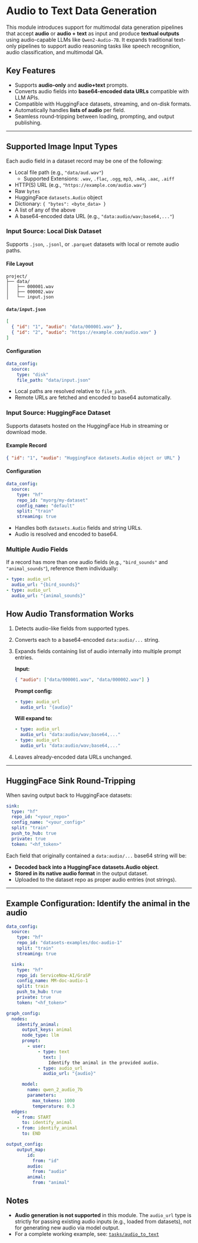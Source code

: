 # Audio to Text Data Generation

This module introduces support for multimodal data generation pipelines that accept **audio** or **audio + text** as input and produce **textual outputs** using audio-capable LLMs like `Qwen2-Audio-7B`. It expands traditional text-only pipelines to support audio reasoning tasks like speech recognition, audio classification, and multimodal QA.

## Key Features

- Supports **audio-only** and **audio+text** prompts.
- Converts audio fields into **base64-encoded data URLs** compatible with LLM APIs.
- Compatible with HuggingFace datasets, streaming, and on-disk formats.
- Automatically handles **lists of audio** per field.
- Seamless round-tripping between loading, prompting, and output publishing.

---
## Supported Image Input Types

Each audio field in a dataset record may be one of the following:

- Local file path (e.g., `"data/aud.wav"`)
  - Supported Extensions: `.wav`, `.flac`, `.ogg`, `mp3`, `.m4a`, `.aac`, `.aiff`
- HTTP(S) URL (e.g., `"https://example.com/audio.wav"`)
- Raw `bytes`
- HuggingFace `datasets.Audio` object
- Dictionary: `{ "bytes": <byte_data> }`
- A list of any of the above
- A base64-encoded data URL (e.g., `"data:audio/wav;base64,..."`)

### Input Source: Local Disk Dataset

Supports `.json`, `.jsonl`, or `.parquet` datasets with local or remote audio paths.

#### File Layout

```
project/
├── data/
│   ├── 000001.wav
│   ├── 000002.wav
│   └── input.json
```

#### `data/input.json`

```json
[
  { "id": "1", "audio": "data/000001.wav" },
  { "id": "2", "audio": "https://example.com/audio.wav" }
]
```

#### Configuration

```yaml
data_config:
  source:
    type: "disk"
    file_path: "data/input.json"
```

- Local paths are resolved relative to `file_path`.
- Remote URLs are fetched and encoded to base64 automatically.



### Input Source: HuggingFace Dataset

Supports datasets hosted on the HuggingFace Hub in streaming or download mode.

#### Example Record

```json
{ "id": "1", "audio": "HuggingFace datasets.Audio object or URL" }
```

#### Configuration

```yaml
data_config:
  source:
    type: "hf"
    repo_id: "myorg/my-dataset"
    config_name: "default"
    split: "train"
    streaming: true
```

- Handles both `datasets.Audio` fields and string URLs.
- Audio is resolved and encoded to base64.

### Multiple Audio Fields

If a record has more than one audio fields (e.g., `"bird_sounds"` and `"animal_sounds"`), reference them individually:

```yaml
- type: audio_url
  audio_url: "{bird_sounds}"
- type: audio_url
  audio_url: "{animal_sounds}"
```

## How Audio Transformation Works

1. Detects audio-like fields from supported types.
2. Converts each to a base64-encoded `data:audio/...` string.
3. Expands fields containing list of audio internally into multiple prompt entries.
     
    **Input:**
    ```json
    { "audio": ["data/000001.wav", "data/000002.wav"] }
    ```
    
    **Prompt config:**
    
    ```yaml
    - type: audio_url
      audio_url: "{audio}"
    ```
    
    **Will expand to:**
    
    ```yaml
    - type: audio_url
      audio_url: "data:audio/wav;base64,..."
    - type: audio_url
      audio_url: "data:audio/wav;base64,..."
    ```
4. Leaves already-encoded data URLs unchanged.

---

## HuggingFace Sink Round-Tripping

When saving output back to HuggingFace datasets:

```yaml
sink:
  type: "hf"
  repo_id: "<your_repo>"
  config_name: "<your_config>"
  split: "train"
  push_to_hub: true
  private: true
  token: "<hf_token>"
```

Each field that originally contained a `data:audio/...` base64 string will be:
- **Decoded back into a HuggingFace datasets.Audio object**.
- **Stored in its native audio format** in the output dataset.
- Uploaded to the dataset repo as proper audio entries (not strings).

---

## Example Configuration: Identify the animal in the audio

```yaml
data_config:
  source:
    type: "hf"
    repo_id: "datasets-examples/doc-audio-1"
    split: "train"
    streaming: true

  sink:
    type: "hf"
    repo_id: ServiceNow-AI/GraSP
    config_name: MM-doc-audio-1
    split: train
    push_to_hub: true
    private: true
    token: "<hf_token>"

graph_config:
  nodes:
    identify_animal:
      output_keys: animal
      node_type: llm
      prompt:
        - user:
            - type: text
              text: |
                Identify the animal in the provided audio.
            - type: audio_url
              audio_url: "{audio}"

      model:
        name: qwen_2_audio_7b
        parameters:
          max_tokens: 1000
          temperature: 0.3
  edges:
    - from: START
      to: identify_animal
    - from: identify_animal
      to: END

output_config:
    output_map:
        id:
          from: "id"
        audio:
          from: "audio"
        animal:
          from: "animal"
```

## Notes

- **Audio generation is not supported** in this module. The `audio_url` type is strictly for passing existing audio inputs (e.g., loaded from datasets), not for generating new audio via model output.
- For a complete working example, see: [`tasks/audio_to_text`](https://github.com/ServiceNow/GraSP/tree/main/tasks/examples/audio_to_text)


